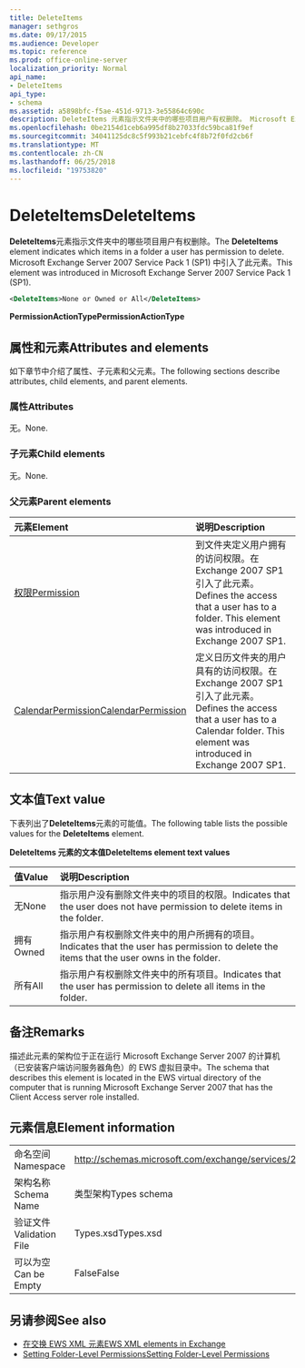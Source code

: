 ```yaml
---
title: DeleteItems
manager: sethgros
ms.date: 09/17/2015
ms.audience: Developer
ms.topic: reference
ms.prod: office-online-server
localization_priority: Normal
api_name:
- DeleteItems
api_type:
- schema
ms.assetid: a5898bfc-f5ae-451d-9713-3e55864c690c
description: DeleteItems 元素指示文件夹中的哪些项目用户有权删除。 Microsoft Exchange Server 2007 Service Pack 1 (SP1) 中引入了此元素。
ms.openlocfilehash: 0be2154d1ceb6a995df8b27033fdc59bca81f9ef
ms.sourcegitcommit: 34041125dc8c5f993b21cebfc4f8b72f0fd2cb6f
ms.translationtype: MT
ms.contentlocale: zh-CN
ms.lasthandoff: 06/25/2018
ms.locfileid: "19753820"
---
```

# <a name="deleteitems"></a><span data-ttu-id="78cc6-104">DeleteItems</span><span class="sxs-lookup"><span data-stu-id="78cc6-104">DeleteItems</span></span>

<span data-ttu-id="78cc6-105">**DeleteItems**元素指示文件夹中的哪些项目用户有权删除。</span><span class="sxs-lookup"><span data-stu-id="78cc6-105">The **DeleteItems** element indicates which items in a folder a user has permission to delete.</span></span> <span data-ttu-id="78cc6-106">Microsoft Exchange Server 2007 Service Pack 1 (SP1) 中引入了此元素。</span><span class="sxs-lookup"><span data-stu-id="78cc6-106">This element was introduced in Microsoft Exchange Server 2007 Service Pack 1 (SP1).</span></span> 
  
```xml
<DeleteItems>None or Owned or All</DeleteItems>
```

 <span data-ttu-id="78cc6-107">**PermissionActionType**</span><span class="sxs-lookup"><span data-stu-id="78cc6-107">**PermissionActionType**</span></span>
## <a name="attributes-and-elements"></a><span data-ttu-id="78cc6-108">属性和元素</span><span class="sxs-lookup"><span data-stu-id="78cc6-108">Attributes and elements</span></span>

<span data-ttu-id="78cc6-109">如下章节中介绍了属性、子元素和父元素。</span><span class="sxs-lookup"><span data-stu-id="78cc6-109">The following sections describe attributes, child elements, and parent elements.</span></span>
  
### <a name="attributes"></a><span data-ttu-id="78cc6-110">属性</span><span class="sxs-lookup"><span data-stu-id="78cc6-110">Attributes</span></span>

<span data-ttu-id="78cc6-111">无。</span><span class="sxs-lookup"><span data-stu-id="78cc6-111">None.</span></span>
  
### <a name="child-elements"></a><span data-ttu-id="78cc6-112">子元素</span><span class="sxs-lookup"><span data-stu-id="78cc6-112">Child elements</span></span>

<span data-ttu-id="78cc6-113">无。</span><span class="sxs-lookup"><span data-stu-id="78cc6-113">None.</span></span>
  
### <a name="parent-elements"></a><span data-ttu-id="78cc6-114">父元素</span><span class="sxs-lookup"><span data-stu-id="78cc6-114">Parent elements</span></span>

|<span data-ttu-id="78cc6-115">**元素**</span><span class="sxs-lookup"><span data-stu-id="78cc6-115">**Element**</span></span>|<span data-ttu-id="78cc6-116">**说明**</span><span class="sxs-lookup"><span data-stu-id="78cc6-116">**Description**</span></span>|
|:-----|:-----|
|[<span data-ttu-id="78cc6-117">权限</span><span class="sxs-lookup"><span data-stu-id="78cc6-117">Permission</span></span>](permission.md) <br/> |<span data-ttu-id="78cc6-p103">到文件夹定义用户拥有的访问权限。在 Exchange 2007 SP1 引入了此元素。</span><span class="sxs-lookup"><span data-stu-id="78cc6-p103">Defines the access that a user has to a folder. This element was introduced in Exchange 2007 SP1.</span></span>  <br/> |
|[<span data-ttu-id="78cc6-120">CalendarPermission</span><span class="sxs-lookup"><span data-stu-id="78cc6-120">CalendarPermission</span></span>](calendarpermission.md) <br/> |<span data-ttu-id="78cc6-p104">定义日历文件夹的用户具有的访问权限。在 Exchange 2007 SP1 引入了此元素。</span><span class="sxs-lookup"><span data-stu-id="78cc6-p104">Defines the access that a user has to a Calendar folder. This element was introduced in Exchange 2007 SP1.</span></span>  <br/> |
   
## <a name="text-value"></a><span data-ttu-id="78cc6-123">文本值</span><span class="sxs-lookup"><span data-stu-id="78cc6-123">Text value</span></span>

<span data-ttu-id="78cc6-124">下表列出了**DeleteItems**元素的可能值。</span><span class="sxs-lookup"><span data-stu-id="78cc6-124">The following table lists the possible values for the **DeleteItems** element.</span></span> 
  
<span data-ttu-id="78cc6-125">**DeleteItems 元素的文本值**</span><span class="sxs-lookup"><span data-stu-id="78cc6-125">**DeleteItems element text values**</span></span>

|<span data-ttu-id="78cc6-126">**值**</span><span class="sxs-lookup"><span data-stu-id="78cc6-126">**Value**</span></span>|<span data-ttu-id="78cc6-127">**说明**</span><span class="sxs-lookup"><span data-stu-id="78cc6-127">**Description**</span></span>|
|:-----|:-----|
|<span data-ttu-id="78cc6-128">无</span><span class="sxs-lookup"><span data-stu-id="78cc6-128">None</span></span>  <br/> |<span data-ttu-id="78cc6-129">指示用户没有删除文件夹中的项目的权限。</span><span class="sxs-lookup"><span data-stu-id="78cc6-129">Indicates that the user does not have permission to delete items in the folder.</span></span>  <br/> |
|<span data-ttu-id="78cc6-130">拥有</span><span class="sxs-lookup"><span data-stu-id="78cc6-130">Owned</span></span>  <br/> |<span data-ttu-id="78cc6-131">指示用户有权删除文件夹中的用户所拥有的项目。</span><span class="sxs-lookup"><span data-stu-id="78cc6-131">Indicates that the user has permission to delete the items that the user owns in the folder.</span></span>  <br/> |
|<span data-ttu-id="78cc6-132">所有</span><span class="sxs-lookup"><span data-stu-id="78cc6-132">All</span></span>  <br/> |<span data-ttu-id="78cc6-133">指示用户有权删除文件夹中的所有项目。</span><span class="sxs-lookup"><span data-stu-id="78cc6-133">Indicates that the user has permission to delete all items in the folder.</span></span>  <br/> |
   
## <a name="remarks"></a><span data-ttu-id="78cc6-134">备注</span><span class="sxs-lookup"><span data-stu-id="78cc6-134">Remarks</span></span>

<span data-ttu-id="78cc6-135">描述此元素的架构位于正在运行 Microsoft Exchange Server 2007 的计算机（已安装客户端访问服务器角色）的 EWS 虚拟目录中。</span><span class="sxs-lookup"><span data-stu-id="78cc6-135">The schema that describes this element is located in the EWS virtual directory of the computer that is running Microsoft Exchange Server 2007 that has the Client Access server role installed.</span></span>
  
## <a name="element-information"></a><span data-ttu-id="78cc6-136">元素信息</span><span class="sxs-lookup"><span data-stu-id="78cc6-136">Element information</span></span>

|||
|:-----|:-----|
|<span data-ttu-id="78cc6-137">命名空间</span><span class="sxs-lookup"><span data-stu-id="78cc6-137">Namespace</span></span>  <br/> |http://schemas.microsoft.com/exchange/services/2006/types  <br/> |
|<span data-ttu-id="78cc6-138">架构名称</span><span class="sxs-lookup"><span data-stu-id="78cc6-138">Schema Name</span></span>  <br/> |<span data-ttu-id="78cc6-139">类型架构</span><span class="sxs-lookup"><span data-stu-id="78cc6-139">Types schema</span></span>  <br/> |
|<span data-ttu-id="78cc6-140">验证文件</span><span class="sxs-lookup"><span data-stu-id="78cc6-140">Validation File</span></span>  <br/> |<span data-ttu-id="78cc6-141">Types.xsd</span><span class="sxs-lookup"><span data-stu-id="78cc6-141">Types.xsd</span></span>  <br/> |
|<span data-ttu-id="78cc6-142">可以为空</span><span class="sxs-lookup"><span data-stu-id="78cc6-142">Can be Empty</span></span>  <br/> |<span data-ttu-id="78cc6-143">False</span><span class="sxs-lookup"><span data-stu-id="78cc6-143">False</span></span>  <br/> |
   
## <a name="see-also"></a><span data-ttu-id="78cc6-144">另请参阅</span><span class="sxs-lookup"><span data-stu-id="78cc6-144">See also</span></span>

- [<span data-ttu-id="78cc6-145">在交换 EWS XML 元素</span><span class="sxs-lookup"><span data-stu-id="78cc6-145">EWS XML elements in Exchange</span></span>](ews-xml-elements-in-exchange.md)
- [<span data-ttu-id="78cc6-146">Setting Folder-Level Permissions</span><span class="sxs-lookup"><span data-stu-id="78cc6-146">Setting Folder-Level Permissions</span></span>](http://msdn.microsoft.com/library/c7530e86-5112-401c-b10a-9c054ae59f07%28Office.15%29.aspx)

